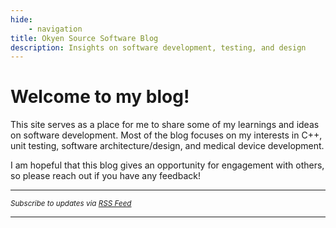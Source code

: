 ```yaml
---
hide:
    - navigation
title: Okyen Source Software Blog
description: Insights on software development, testing, and design
---
```


# Welcome to my blog!
This site serves as a place for me to share some of my learnings and ideas on software development. Most of the blog focuses on my interests in C++, unit testing, software architecture/design, and medical device development.

I am hopeful that this blog gives an opportunity for engagement with others, so please reach out if you have any feedback!

---

<small>*Subscribe to updates via [RSS Feed](/feed_rss_created.xml)*</small>

---
